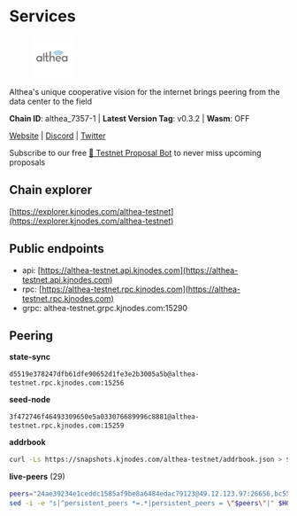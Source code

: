 # Services

<figure><img src="https://raw.githubusercontent.com/kj89/cosmos-images/main/logos/althea.png" alt=""><figcaption></figcaption></figure>

Althea's unique cooperative vision for the internet  brings peering from the data center to the field

**Chain ID**: althea_7357-1 | **Latest Version Tag**: v0.3.2 | **Wasm**: OFF

[Website](https://www.althea.net) | [Discord](https://discord.gg/ZTKWfpDs) | [Twitter](https://twitter.com/altheanetwork)



Subscribe to our free [🤖 Testnet Proposal Bot](https://t.me/kjnodes_testnet_proposal_bot) to never miss upcoming proposals


## Chain explorer
[https://explorer.kjnodes.com/althea-testnet](https://explorer.kjnodes.com/althea-testnet)

## Public endpoints

* api: [https://althea-testnet.api.kjnodes.com](https://althea-testnet.api.kjnodes.com)
* rpc: [https://althea-testnet.rpc.kjnodes.com](https://althea-testnet.rpc.kjnodes.com)
* grpc: althea-testnet.grpc.kjnodes.com:15290

## Peering

**state-sync**

```text
d5519e378247dfb61dfe90652d1fe3e2b3005a5b@althea-testnet.rpc.kjnodes.com:15256
```

**seed-node**

```text
3f472746f46493309650e5a033076689996c8881@althea-testnet.rpc.kjnodes.com:15259
```

**addrbook**
```bash
curl -Ls https://snapshots.kjnodes.com/althea-testnet/addrbook.json > $HOME/.althea/config/addrbook.json
```

**live-peers** (29)
```bash
peers="24ae39234e1ceddc1585af9be8a6484edac79123@49.12.123.97:26656,bc55fa695313549672c4a480143dc400eaada16b@138.201.136.49:29656,18643335ebbf1119ef5da9bbb2b65ce651a47ef1@5.9.106.214:26676,27dc32e6a756ccb04ca4e1395008f18f5efeaf8e@162.55.1.2:31656,96320aaab7794933fddbc2bb101e54b8697c58e7@141.95.65.26:26656,c5f4a56c4f1ba1cf3d4f8d787eb0f90d9cb963ec@65.109.34.133:61056,0037b2dc30933fa5c027a83be39f0061253ff83b@5.189.157.140:26656,ff3fe47b494b0bf3dedf2d47dc9acf0e2ba3b7ae@65.108.43.113:52656,17edf24237b1c2b5b196d344761f964407d05862@65.108.233.109:12456,1d9a103d1e24c590bdfb577537eddd19a322f886@65.109.92.240:17886,019988ce47565ad683b7675216e8fbcb171b841c@107.155.125.170:26656,70caf9545f6fd67f2561964b0a69bf36ba6f81d4@5.161.205.63:26656,0d4220d2bbda711183a8db6f45c26b1541fa0d6a@65.109.116.204:21856,76932bbeb29836c6405329c21358d051ef6e33a3@65.109.65.163:21856,c831cd6ac278ab971eca94dda0c29191e8f39036@138.201.135.123:26656,ba247bdf826a9636a8276d6a00d8004755f6bb18@162.19.238.210:26656,bcec1c0df99526be43efa248491b87e8a2374ebe@94.130.26.9:26956,3f9a20277d68b7fe52efbe84dad231af472d0190@162.55.235.69:29656,16a9576c9a4cf9651b4215e3a877ae002555dd9b@116.202.117.229:31656,fd54b3d5e49c047dae61ca3a8e430f500eab783c@65.109.92.148:26656,7eb055628aee375914d7d265ef4bc01ea692fe95@65.109.82.106:31656,c1ad743c152d67dea9df71e3de2024cddd57c0cb@31.220.84.183:26656,0aac1fc75b4a613f6bb7d15c6250350d478227a6@66.45.231.30:11144,6c3d7683bf40a521b7c22391fd6c989b46a2e0e2@78.46.106.75:27656,ccc09b0fb3c5f6b2dc826a6896bf43b099921bdb@207.180.253.242:26656,975393744d620d9dcb8dfd21c0282a6285766523@176.57.184.215:26656,d5519e378247dfb61dfe90652d1fe3e2b3005a5b@65.109.68.190:52656,c215cf295b05c1338fdf5070a7b2abde873f5a88@95.217.40.230:26656,90d692d481c1c4739ba8a7045b5552fa8d410901@88.99.164.158:17886"
sed -i -e "s|^persistent_peers *=.*|persistent_peers = \"$peers\"|" $HOME/.althea/config/config.toml
```
